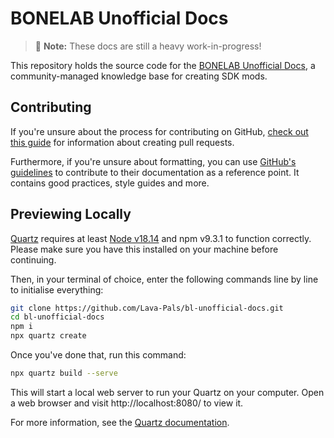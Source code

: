 # BONELAB Unofficial Docs

> 🚧 **Note:** These docs are still a heavy work-in-progress!

This repository holds the source code for the [BONELAB Unofficial Docs](https://lava-pals.github.io/bl-unofficial-docs/), a community-managed knowledge base for creating SDK mods.

## Contributing

If you're unsure about the process for contributing on GitHub, [check out this guide](https://docs.github.com/en/pull-requests/collaborating-with-pull-requests/proposing-changes-to-your-work-with-pull-requests/about-pull-requests) for information about creating pull requests.

Furthermore, if you're unsure about formatting, you can use [GitHub's guidelines](https://docs.github.com/en/contributing) to contribute to their documentation as a reference point. It contains good practices, style guides and more.

## Previewing Locally

[Quartz](https://quartz.jzhao.xyz) requires at least [Node v18.14](https://nodejs.org/en) and npm v9.3.1 to function correctly. Please make sure you have this installed on your machine before continuing.

Then, in your terminal of choice, enter the following commands line by line to initialise everything:

```sh
git clone https://github.com/Lava-Pals/bl-unofficial-docs.git
cd bl-unofficial-docs
npm i
npx quartz create
```

Once you've done that, run this command:

```sh
npx quartz build --serve
```

This will start a local web server to run your Quartz on your computer. Open a web browser and visit http://localhost:8080/ to view it.

For more information, see the [Quartz documentation](https://quartz.jzhao.xyz).
